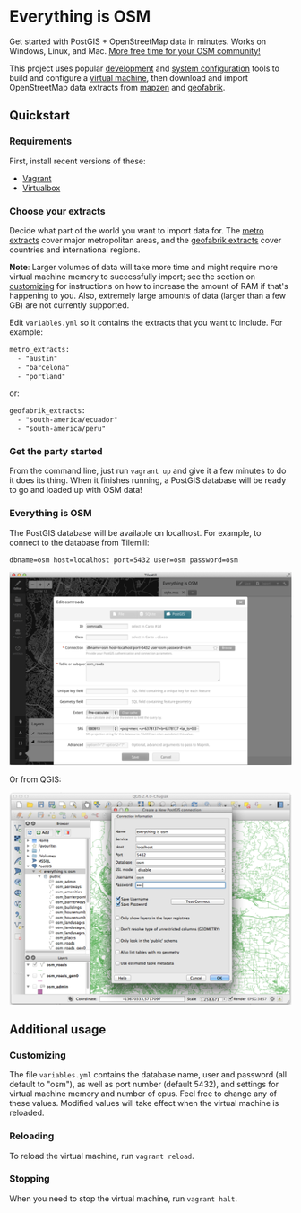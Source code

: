 # Everything is OSM

Get started with PostGIS + OpenStreetMap data in minutes. Works on Windows,
Linux, and Mac. [More free time for your OSM
community!](https://www.youtube.com/watch?v=StTqXEQ2l-Y&t=5s)

This project uses popular [development](http://vagrantup.com/) and [system
configuration](http://docs.ansible.com/) tools to build and configure a [virtual
machine](https://www.virtualbox.org/), then download and import OpenStreetMap
data extracts from [mapzen](https://mapzen.com/metro-extracts/) and
[geofabrik](http://download.geofabrik.de/).


## Quickstart

### Requirements

First, install recent versions of these:

- [Vagrant](http://vagrantup.com/)
- [Virtualbox](https://www.virtualbox.org/)



### Choose your extracts

Decide what part of the world you want to import data for. The [metro
extracts](https://mapzen.com/metro-extracts/) cover major metropolitan areas,
and the [geofabrik extracts](http://download.geofabrik.de/) cover countries and
international regions. 


**Note**: Larger volumes of data will take more time and might require more
virtual machine memory to successfully import; see the section on
[customizing](#customizing) for instructions on how to increase the amount of
RAM if that's happening to you. Also, extremely large amounts of data (larger
than a few GB) are not currently supported.


Edit `variables.yml` so it contains the extracts that you want to include. For
example:

    metro_extracts:
      - "austin"
      - "barcelona"
      - "portland"

or:

    geofabrik_extracts:
      - "south-america/ecuador"
      - "south-america/peru"



### Get the party started

From the command line, just run `vagrant up` and give it a few minutes to do it
does its thing. When it finishes running, a PostGIS database will be ready to go
and loaded up with OSM data!


### Everything is OSM

The PostGIS database will be available on localhost. For example, to connect to
the database from Tilemill:

    dbname=osm host=localhost port=5432 user=osm password=osm


![Tilemill Screenshot](doc/tilemill-screenshot.png)


Or from QGIS:

![QGIS Screenshot](doc/qgis-screenshot.png)


## Additional usage


### Customizing

The file `variables.yml` contains the database name, user and password (all
default to "osm"), as well as port number (default 5432), and settings for
virtual machine memory and number of cpus. Feel free to change any of these
values. Modified values will take effect when the virtual machine is reloaded.


### Reloading

To reload the virtual machine, run `vagrant reload`.


### Stopping

When you need to stop the virtual machine, run `vagrant halt`.


